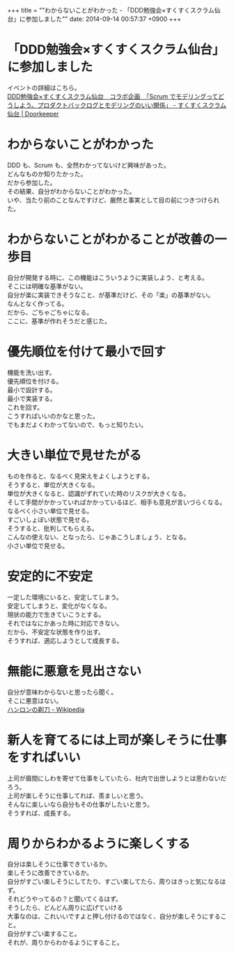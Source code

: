 +++
title = ""わからないことがわかった - 「DDD勉強会×すくすくスクラム仙台」に参加しました""
date: 2014-09-14 00:57:37 +0900
+++

# 「DDD勉強会×すくすくスクラム仙台」に参加しました
イベントの詳細はこちら。  
[DDD勉強会×すくすくスクラム仙台　コラボ企画　「Scrum でモデリングってどうしよう。プロダクトバックログとモデリングのいい関係」 - すくすくスクラム仙台 | Doorkeeper](http://sukusuku-sendai.doorkeeper.jp/events/14558)

# わからないことがわかった
DDD も、Scrum も、全然わかってないけど興味があった。  
どんなものか知りたかった。  
だから参加した。  
その結果、自分がわからないことがわかった。  
いや、当たり前のことなんですけど、厳然と事実として目の前につきつけられた。

# わからないことがわかることが改善の一歩目
自分が開発する時に、この機能はこういうように実装しよう、と考える。  
そこには明確な基準がない。  
自分が楽に実装できそうなこと、が基準だけど、その「楽」の基準がない。  
なんとなく作ってる。  
だから、ごちゃごちゃになる。  
ここに、基準が作れそうだと感じた。

# 優先順位を付けて最小で回す
機能を洗い出す。  
優先順位を付ける。  
最小で設計する。  
最小で実装する。  
これを回す。  
こうすればいいのかなと思った。  
でもまだよくわかってないので、もっと知りたい。

# 大きい単位で見せたがる
ものを作ると、なるべく見栄えをよくしようとする。  
そうすると、単位が大きくなる。  
単位が大きくなると、認識がずれていた時のリスクが大きくなる。  
そして手間がかかっていればかかっているほど、相手も意見が言いづらくなる。  
なるべく小さい単位で見せる。  
すごいしょぼい状態で見せる。  
そうすると、批判してもらえる。  
こんなの使えない、となったら、じゃあこうしましょう、となる。  
小さい単位で見せる。

# 安定的に不安定
一定した環境にいると、安定してしまう。  
安定してしまうと、変化がなくなる。  
現状の能力で生きていこうとする。  
それではなにかあった時に対応できない。  
だから、不安定な状態を作り出す。  
そうすれば、適応しようとして成長する。

# 無能に悪意を見出さない
自分が意味わからないと思ったら聞く。  
そこに悪意はない。  
[ハンロンの剃刀 - Wikipedia](http://ja.wikipedia.org/wiki/%E3%83%8F%E3%83%B3%E3%83%AD%E3%83%B3%E3%81%AE%E5%89%83%E5%88%80)

# 新人を育てるには上司が楽しそうに仕事をすればいい
上司が眉間にしわを寄せて仕事をしていたら、社内で出世しようとは思わないだろう。  
上司が楽しそうに仕事してれば、羨ましいと思う。  
そんなに楽しいなら自分もその仕事がしたいと思う。  
そうすれば、成長する。

# 周りからわかるように楽しくする
自分は楽しそうに仕事できているか。  
楽しそうに改善できているか。  
自分がすごい楽しそうにしてたり、すごい楽してたら、周りはきっと気になるはず。  
それどうやってるの？と聞いてくるはず。  
そうしたら、どんどん周りに広げていける  
大事なのは、これいいですよと押し付けるのではなく、自分が楽しそうにすること。  
自分がすごい楽すること。  
それが、周りからわかるようにすること。
